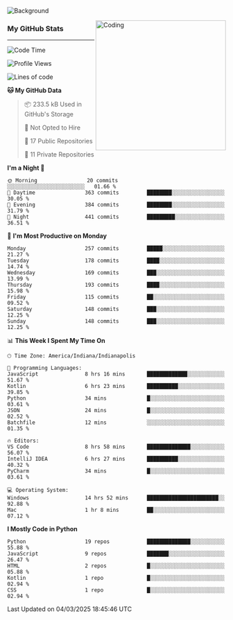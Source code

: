 ![Background](https://github.com/Nguyen-Noah/Nguyen-Noah/assets/112649680/f5d2296f-0508-400c-abcf-47c085708a2a)

<img align="right" alt="Coding" width="300" src="https://cdn.dribbble.com/users/1277312/screenshots/14733298/media/39b1045e593737587dd60e42c8422d1f.gif" >

### My GitHub Stats
---
<!--START_SECTION:waka-->
![Code Time](http://img.shields.io/badge/Code%20Time-483%20hrs%2029%20mins-blue)

![Profile Views](http://img.shields.io/badge/Profile%20Views-3-blue)

![Lines of code](https://img.shields.io/badge/From%20Hello%20World%20I%27ve%20Written-9.0%20million%20lines%20of%20code-blue)

**🐱 My GitHub Data** 

> 📦 233.5 kB Used in GitHub's Storage 
 > 
> 🚫 Not Opted to Hire
 > 
> 📜 17 Public Repositories 
 > 
> 🔑 11 Private Repositories 
 > 
**I'm a Night 🦉** 

```text
🌞 Morning                20 commits          ░░░░░░░░░░░░░░░░░░░░░░░░░   01.66 % 
🌆 Daytime                363 commits         ████████░░░░░░░░░░░░░░░░░   30.05 % 
🌃 Evening                384 commits         ████████░░░░░░░░░░░░░░░░░   31.79 % 
🌙 Night                  441 commits         █████████░░░░░░░░░░░░░░░░   36.51 % 
```
📅 **I'm Most Productive on Monday** 

```text
Monday                   257 commits         █████░░░░░░░░░░░░░░░░░░░░   21.27 % 
Tuesday                  178 commits         ████░░░░░░░░░░░░░░░░░░░░░   14.74 % 
Wednesday                169 commits         ███░░░░░░░░░░░░░░░░░░░░░░   13.99 % 
Thursday                 193 commits         ████░░░░░░░░░░░░░░░░░░░░░   15.98 % 
Friday                   115 commits         ██░░░░░░░░░░░░░░░░░░░░░░░   09.52 % 
Saturday                 148 commits         ███░░░░░░░░░░░░░░░░░░░░░░   12.25 % 
Sunday                   148 commits         ███░░░░░░░░░░░░░░░░░░░░░░   12.25 % 
```


📊 **This Week I Spent My Time On** 

```text
🕑︎ Time Zone: America/Indiana/Indianapolis

💬 Programming Languages: 
JavaScript               8 hrs 16 mins       █████████████░░░░░░░░░░░░   51.67 % 
Kotlin                   6 hrs 23 mins       ██████████░░░░░░░░░░░░░░░   39.85 % 
Python                   34 mins             █░░░░░░░░░░░░░░░░░░░░░░░░   03.61 % 
JSON                     24 mins             █░░░░░░░░░░░░░░░░░░░░░░░░   02.52 % 
Batchfile                12 mins             ░░░░░░░░░░░░░░░░░░░░░░░░░   01.35 % 

🔥 Editors: 
VS Code                  8 hrs 58 mins       ██████████████░░░░░░░░░░░   56.07 % 
IntelliJ IDEA            6 hrs 27 mins       ██████████░░░░░░░░░░░░░░░   40.32 % 
PyCharm                  34 mins             █░░░░░░░░░░░░░░░░░░░░░░░░   03.61 % 

💻 Operating System: 
Windows                  14 hrs 52 mins      ███████████████████████░░   92.88 % 
Mac                      1 hr 8 mins         ██░░░░░░░░░░░░░░░░░░░░░░░   07.12 % 
```

**I Mostly Code in Python** 

```text
Python                   19 repos            ██████████████░░░░░░░░░░░   55.88 % 
JavaScript               9 repos             ███████░░░░░░░░░░░░░░░░░░   26.47 % 
HTML                     2 repos             █░░░░░░░░░░░░░░░░░░░░░░░░   05.88 % 
Kotlin                   1 repo              █░░░░░░░░░░░░░░░░░░░░░░░░   02.94 % 
CSS                      1 repo              █░░░░░░░░░░░░░░░░░░░░░░░░   02.94 % 
```




 Last Updated on 04/03/2025 18:45:46 UTC
<!--END_SECTION:waka-->

<!--
**Nguyen-Noah/Nguyen-Noah** is a ✨ _special_ ✨ repository because its `README.md` (this file) appears on your GitHub profile.

Here are some ideas to get you started:

- 🔭 I’m currently working on ...
- 🌱 I’m currently learning ...
- 👯 I’m looking to collaborate on ...
- 🤔 I’m looking for help with ...
- 💬 Ask me about ...
- 📫 How to reach me: ...
- 😄 Pronouns: ...
- ⚡ Fun fact: ...
-->
